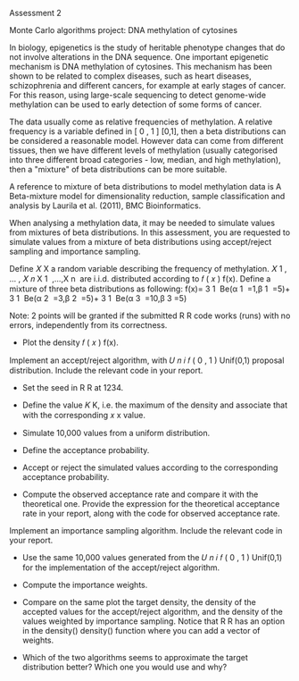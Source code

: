Assessment 2 

Monte Carlo algorithms project: DNA methylation of cytosines

In biology, epigenetics is the study of heritable phenotype changes that do not involve alterations in the DNA sequence. One important epigenetic mechanism is DNA methylation of cytosines. This mechanism has been shown to be related to complex diseases, such as heart diseases, schizophrenia and different cancers, for example at early stages of cancer. For this reason, using large-scale sequencing to detect genome-wide methylation can be used to early detection of some forms of cancer. 

The data usually come as relative frequencies of methylation. A relative frequency is a variable defined in 
[
0
,
1
]
[0,1], then a beta distributions can be considered a reasonable model. However data can come from different tissues, then we have different levels of methylation (usually categorised into three different broad categories - low, median, and high methylation), then a "mixture" of beta distributions can be more suitable. 

A reference to mixture of beta distributions to model methylation data is A Beta-mixture model for dimensionality reduction, sample classification and analysis by Laurila et al. (2011), BMC Bioinformatics.

When analysing a methylation data, it may be needed to simulate values from mixtures of beta distributions. In this assessment, you are requested to simulate values from a mixture of beta distributions using accept/reject sampling and importance sampling. 

Define 
𝑋
X a random variable describing the frequency of methylation. 
𝑋
1
,
…
,
𝑋
𝑛
X 
1
​
 ,…,X 
n
​
  are i.i.d. distributed according to 
𝑓
(
𝑥
)
f(x). Define a mixture of three beta distributions as following:
f(x)= 
3
1
​
 Be(α 
1
​
 =1,β 
1
​
 =5)+ 
3
1
​
 Be(α 
2
​
 =3,β 
2
​
 =5)+ 
3
1
​
 Be(α 
3
​
 =10,β 
3
​
 =5)

Note: 2 points will be granted if the submitted 
R
R code works (runs) with no errors, independently from its correctness.   

-  Plot the density 
𝑓
(
𝑥
)
f(x).


Implement an accept/reject algorithm, with 
𝑈
𝑛
𝑖
𝑓
(
0
,
1
)
Unif(0,1) proposal distribution.  Include the relevant code in your report. 

-  Set the seed in 
R
R at 1234.

-  Define the value 
𝐾
K, i.e. the maximum of the density and associate that with the corresponding 
𝑥
x value.

-  Simulate 10,000 values from a uniform distribution. 

-  Define the acceptance probability.

-  Accept or reject the simulated values according to the corresponding acceptance probability.


-  Compute the observed acceptance rate and compare it with the theoretical one.  Provide the expression for the theoretical acceptance rate in your report, along with the code for observed acceptance rate.  


Implement an importance sampling algorithm. Include the relevant code in your report. 

- Use the same 10,000 values generated from the 
𝑈
𝑛
𝑖
𝑓
(
0
,
1
)
Unif(0,1) for the implementation of the accept/reject algorithm. 

-  Compute the importance weights. 


-  Compare on the same plot the target density, the density of the accepted values for the accept/reject algorithm, and the density of the values weighted by importance sampling. Notice that 
R
R has an option in the 
density()
density() function where you can add a vector of weights. 


-  Which of the two algorithms seems to approximate the target distribution better? Which one you would use and why?
